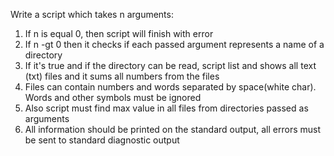 Write a script which takes n arguments:
1. If n is equal 0, then script will finish with error
2. If n -gt 0 then it checks if each passed argument represents a name of a directory
3. If it's true and if the directory can be read, script list and shows all text (txt) files and it sums all numbers from the files
4. Files can contain numbers and words separated by space(white char). Words and other symbols must be ignored
5. Also script must find max value in all files from directories passed as arguments 
6. All information should be printed on the standard output, all errors must be sent to standard diagnostic output